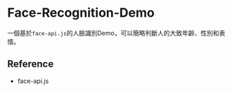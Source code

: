 # Face-Recognition-Demo

一個基於`face-api.js`的人臉識別Demo，可以簡略判斷人的大致年齡、性別和表情。

## Reference
- face-api.js
